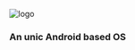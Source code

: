 ![logo](https://github.com/DrawDrimer/CloverflowOS/assets/121459810/4a2ceb80-de4d-460b-825d-d92644c253a7)
### An unic Android based OS

